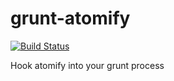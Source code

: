 grunt-atomify
=============

[![Build Status](https://api.travis-ci.org/mich-cook/grunt-atomify.svg?branch=master)](https://travis-ci.org/mich-cook/grunt-atomify)

Hook atomify into your grunt process
